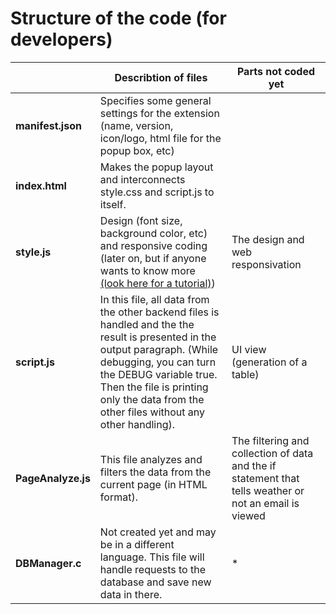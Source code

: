 # Structure of the code (for developers)

| | Describtion of files| Parts not coded yet |
|---|---| ---|
|**manifest.json** | Specifies some general settings for the extension (name, version, icon/logo, html file for the popup box, etc)|  |
|**index.html** | Makes the popup layout and interconnects style.css and script.js to itself.|  |
|**style.js** | Design (font size, background color, etc) and responsive coding (later on, but if anyone wants to know more [(look here for a tutorial)](https://www.w3schools.com/css/css_rwd_intro.asp))| The design and web responsivation|
|**script.js** | In this file, all data from the other backend files is handled and the the result is presented in the output paragraph. (While debugging, you can turn the DEBUG variable true. Then the file is printing only the data from the other files without any other handling).| UI view (generation of a table) |
|**PageAnalyze.js** | This file analyzes and filters the data from the current page (in HTML format).| The filtering and collection of data and the if statement that tells weather or not an email is viewed |
|**DBManager.c**| Not created yet and may be in a different language. This file will handle requests to the database and save new data in there. | * 
